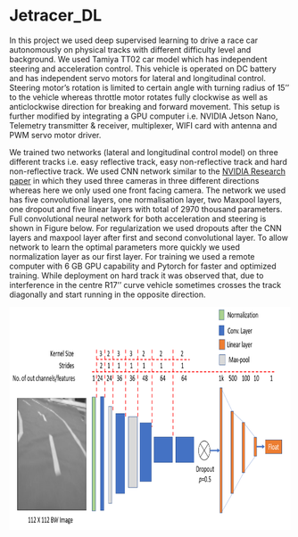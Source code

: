 # Jetracer_DL

In this project we used deep supervised learning to drive a race car autonomously on physical tracks with different difficulty level and background. We used Tamiya TT02 car model which has independent steering and acceleration control. This vehicle is operated on DC battery and has independent servo motors for lateral and longitudinal control. Steering motor’s rotation is limited to certain angle with turning radius of 15’’ to the vehicle whereas throttle motor rotates fully clockwise as well as anticlockwise direction for breaking and forward movement. This setup is further modified by integrating a GPU computer i.e. NVIDIA Jetson Nano, Telemetry transmitter & receiver, multiplexer, WIFI card with antenna and PWM servo motor driver.

We trained two networks (lateral and longitudinal control model) on three different tracks i.e. easy reflective track, easy non-reflective track and hard non-reflective track. We used CNN network similar to the [NVIDIA Research paper](https://images.nvidia.com/content/tegra/automotive/images/2016/solutions/pdf/end-to-end-dl-using-px.pdf) in which they used three cameras in three different directions whereas here we only used one front facing camera. The network we used has five convolutional layers, one normalisation layer, two Maxpool layers, one dropout and five linear layers with total of 2970 thousand parameters. Full convolutional neural network for both acceleration and steering is shown in Figure below. For regularization we used dropouts after the CNN layers and maxpool layer after first and second convolutional layer. To allow network to learn the optimal parameters more quickly we used normalization layer as our first layer. For training we used a remote computer with 6 GB GPU capability and Pytorch for faster and optimized training. While deployment on hard track it was observed that, due to interference in the centre R17’’ curve vehicle sometimes crosses the track diagonally and start running in the opposite direction.

<img src="doc/network_1.png" width="600" height="400">

